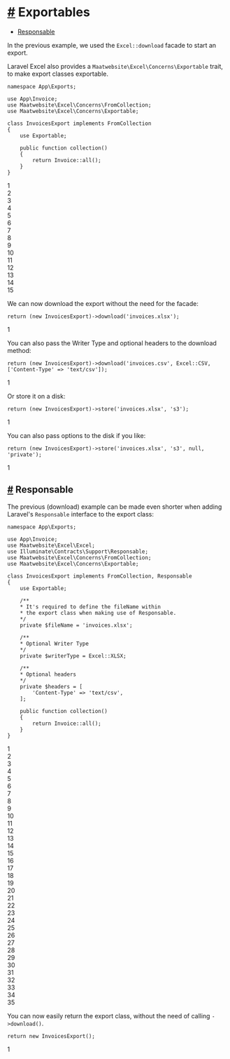 [#](#exportables) Exportables
=============================

*   [Responsable](#responsable)

In the previous example, we used the `Excel::download` facade to start an export.

Laravel Excel also provides a `Maatwebsite\Excel\Concerns\Exportable` trait, to make export classes exportable.

    namespace App\Exports;
    
    use App\Invoice;
    use Maatwebsite\Excel\Concerns\FromCollection;
    use Maatwebsite\Excel\Concerns\Exportable;
    
    class InvoicesExport implements FromCollection
    {
        use Exportable;
    
        public function collection()
        {
            return Invoice::all();
        }
    }
    

1  
2  
3  
4  
5  
6  
7  
8  
9  
10  
11  
12  
13  
14  
15  

We can now download the export without the need for the facade:

    return (new InvoicesExport)->download('invoices.xlsx');
    

1  

You can also pass the Writer Type and optional headers to the download method:

    return (new InvoicesExport)->download('invoices.csv', Excel::CSV, ['Content-Type' => 'text/csv']);
    

1  

Or store it on a disk:

    return (new InvoicesExport)->store('invoices.xlsx', 's3');
    

1  

You can also pass options to the disk if you like:

    return (new InvoicesExport)->store('invoices.xlsx', 's3', null, 'private');
    

1  

[#](#responsable) Responsable
-----------------------------

The previous (download) example can be made even shorter when adding Laravel's `Responsable` interface to the export class:

    namespace App\Exports;
    
    use App\Invoice;
    use Maatwebsite\Excel\Excel;
    use Illuminate\Contracts\Support\Responsable;
    use Maatwebsite\Excel\Concerns\FromCollection;
    use Maatwebsite\Excel\Concerns\Exportable;
    
    class InvoicesExport implements FromCollection, Responsable
    {
        use Exportable;
        
        /**
        * It's required to define the fileName within
        * the export class when making use of Responsable.
        */
        private $fileName = 'invoices.xlsx';
        
        /**
        * Optional Writer Type
        */
        private $writerType = Excel::XLSX;
        
        /**
        * Optional headers
        */
        private $headers = [
            'Content-Type' => 'text/csv',
        ];
    
        public function collection()
        {
            return Invoice::all();
        }
    }
    

1  
2  
3  
4  
5  
6  
7  
8  
9  
10  
11  
12  
13  
14  
15  
16  
17  
18  
19  
20  
21  
22  
23  
24  
25  
26  
27  
28  
29  
30  
31  
32  
33  
34  
35  

You can now easily return the export class, without the need of calling `->download()`.

    return new InvoicesExport();
    

1